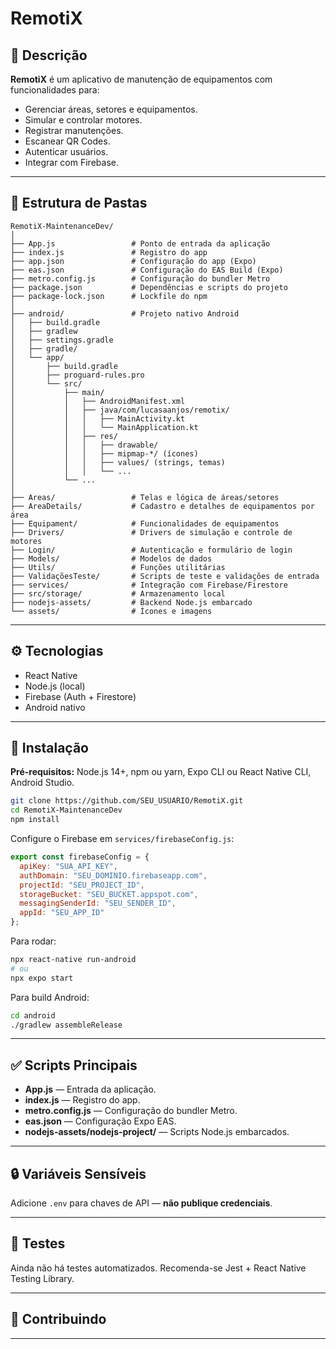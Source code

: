 # RemotiX

## 📱 Descrição

**RemotiX** é um aplicativo de manutenção de equipamentos com funcionalidades para:
- Gerenciar áreas, setores e equipamentos.
- Simular e controlar motores.
- Registrar manutenções.
- Escanear QR Codes.
- Autenticar usuários.
- Integrar com Firebase.

---

## 📁 Estrutura de Pastas

```
RemotiX-MaintenanceDev/
│
├── App.js                 # Ponto de entrada da aplicação
├── index.js               # Registro do app
├── app.json               # Configuração do app (Expo)
├── eas.json               # Configuração do EAS Build (Expo)
├── metro.config.js        # Configuração do bundler Metro
├── package.json           # Dependências e scripts do projeto
├── package-lock.json      # Lockfile do npm
│
├── android/               # Projeto nativo Android
│   ├── build.gradle
│   ├── gradlew
│   ├── settings.gradle
│   ├── gradle/
│   └── app/
│       ├── build.gradle
│       ├── proguard-rules.pro
│       └── src/
│           ├── main/
│           │   ├── AndroidManifest.xml
│           │   ├── java/com/lucasaanjos/remotix/
│           │   │   ├── MainActivity.kt
│           │   │   └── MainApplication.kt
│           │   ├── res/
│           │   │   ├── drawable/
│           │   │   ├── mipmap-*/ (ícones)
│           │   │   ├── values/ (strings, temas)
│           │   │   └── ...
│           └── ...
│
├── Areas/                 # Telas e lógica de áreas/setores
├── AreaDetails/           # Cadastro e detalhes de equipamentos por área
├── Equipament/            # Funcionalidades de equipamentos
├── Drivers/               # Drivers de simulação e controle de motores
├── Login/                 # Autenticação e formulário de login
├── Models/                # Modelos de dados
├── Utils/                 # Funções utilitárias
├── ValidaçõesTeste/       # Scripts de teste e validações de entrada
├── services/              # Integração com Firebase/Firestore
├── src/storage/           # Armazenamento local
├── nodejs-assets/         # Backend Node.js embarcado
└── assets/                # Ícones e imagens
```

---

## ⚙️ Tecnologias

- React Native
- Node.js (local)
- Firebase (Auth + Firestore)
- Android nativo

---

## 🚀 Instalação

**Pré-requisitos:** Node.js 14+, npm ou yarn, Expo CLI ou React Native CLI, Android Studio.

```bash
git clone https://github.com/SEU_USUARIO/RemotiX.git
cd RemotiX-MaintenanceDev
npm install
```

Configure o Firebase em `services/firebaseConfig.js`:

```js
export const firebaseConfig = {
  apiKey: "SUA_API_KEY",
  authDomain: "SEU_DOMINIO.firebaseapp.com",
  projectId: "SEU_PROJECT_ID",
  storageBucket: "SEU_BUCKET.appspot.com",
  messagingSenderId: "SEU_SENDER_ID",
  appId: "SEU_APP_ID"
};
```

Para rodar:

```bash
npx react-native run-android
# ou
npx expo start
```

Para build Android:

```bash
cd android
./gradlew assembleRelease
```

---

## ✅ Scripts Principais

- **App.js** — Entrada da aplicação.
- **index.js** — Registro do app.
- **metro.config.js** — Configuração do bundler Metro.
- **eas.json** — Configuração Expo EAS.
- **nodejs-assets/nodejs-project/** — Scripts Node.js embarcados.

---

## 🔒 Variáveis Sensíveis

Adicione `.env` para chaves de API — **não publique credenciais**.

---

## 🧪 Testes

Ainda não há testes automatizados. Recomenda-se Jest + React Native Testing Library.

---


## 🤝 Contribuindo


---
